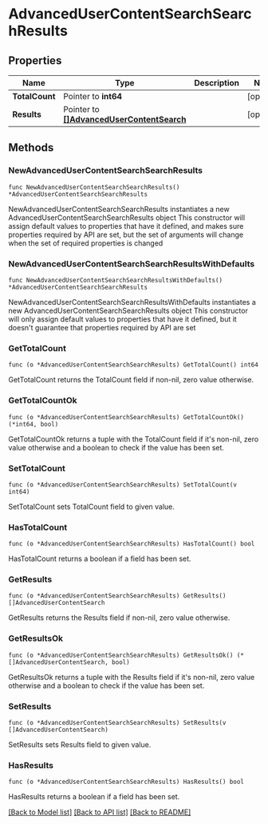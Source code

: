 # AdvancedUserContentSearchSearchResults

## Properties

Name | Type | Description | Notes
------------ | ------------- | ------------- | -------------
**TotalCount** | Pointer to **int64** |  | [optional] 
**Results** | Pointer to [**[]AdvancedUserContentSearch**](AdvancedUserContentSearch.md) |  | [optional] 

## Methods

### NewAdvancedUserContentSearchSearchResults

`func NewAdvancedUserContentSearchSearchResults() *AdvancedUserContentSearchSearchResults`

NewAdvancedUserContentSearchSearchResults instantiates a new AdvancedUserContentSearchSearchResults object
This constructor will assign default values to properties that have it defined,
and makes sure properties required by API are set, but the set of arguments
will change when the set of required properties is changed

### NewAdvancedUserContentSearchSearchResultsWithDefaults

`func NewAdvancedUserContentSearchSearchResultsWithDefaults() *AdvancedUserContentSearchSearchResults`

NewAdvancedUserContentSearchSearchResultsWithDefaults instantiates a new AdvancedUserContentSearchSearchResults object
This constructor will only assign default values to properties that have it defined,
but it doesn't guarantee that properties required by API are set

### GetTotalCount

`func (o *AdvancedUserContentSearchSearchResults) GetTotalCount() int64`

GetTotalCount returns the TotalCount field if non-nil, zero value otherwise.

### GetTotalCountOk

`func (o *AdvancedUserContentSearchSearchResults) GetTotalCountOk() (*int64, bool)`

GetTotalCountOk returns a tuple with the TotalCount field if it's non-nil, zero value otherwise
and a boolean to check if the value has been set.

### SetTotalCount

`func (o *AdvancedUserContentSearchSearchResults) SetTotalCount(v int64)`

SetTotalCount sets TotalCount field to given value.

### HasTotalCount

`func (o *AdvancedUserContentSearchSearchResults) HasTotalCount() bool`

HasTotalCount returns a boolean if a field has been set.

### GetResults

`func (o *AdvancedUserContentSearchSearchResults) GetResults() []AdvancedUserContentSearch`

GetResults returns the Results field if non-nil, zero value otherwise.

### GetResultsOk

`func (o *AdvancedUserContentSearchSearchResults) GetResultsOk() (*[]AdvancedUserContentSearch, bool)`

GetResultsOk returns a tuple with the Results field if it's non-nil, zero value otherwise
and a boolean to check if the value has been set.

### SetResults

`func (o *AdvancedUserContentSearchSearchResults) SetResults(v []AdvancedUserContentSearch)`

SetResults sets Results field to given value.

### HasResults

`func (o *AdvancedUserContentSearchSearchResults) HasResults() bool`

HasResults returns a boolean if a field has been set.


[[Back to Model list]](../README.md#documentation-for-models) [[Back to API list]](../README.md#documentation-for-api-endpoints) [[Back to README]](../README.md)


